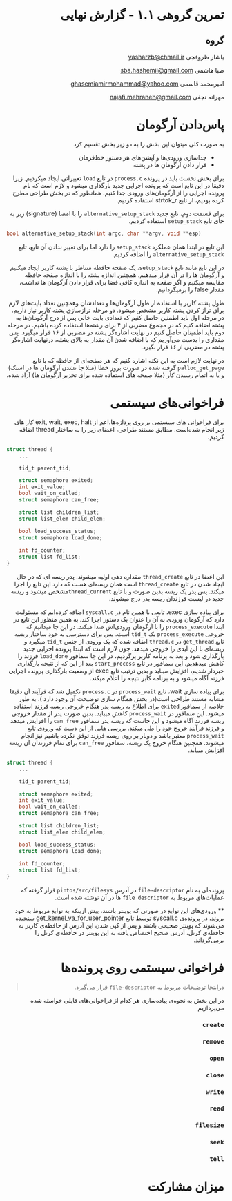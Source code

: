 <div dir="rtl">

# تمرین گروهی ۱.۱ - گزارش نهایی

گروه
-----

یاشار ظروفچی <yasharzb@chmail.ir>

صبا هاشمی <sba.hashemii@gmail.com> 

امیرمحمد قاسمی <ghasemiamirmohammad@yahoo.com> 

مهرانه نجفی <najafi.mehraneh@gmail.com> 



پاس‌دادن آرگومان
============

به صورت کلی میتوان این بخش را به دو زیر بخش تقسیم کرد

* جداسازی ورودی‌ها و آپشن‌های هر دستور خط‌فرمان
* قرار دادن آرگومان ها در پشته
  
برای بخش نخست باید در پرونده `process.c` در تابع `load` تغییراتی ایجاد میکردیم. زیرا دقیقا در این تابع است که پرونده اجرایی جدید بارگذاری میشود و لازم است که نام پرونده اجرایی را از آرگومان‌های ورودی جدا کنیم. همانطور که در بخش طراحی مطرح کرده بودیم، از تابع strtok_r استفاده کردیم.

برای قسمت دوم، تابع جدید `alternative_setup_stack` را با امضا (signature) زیر به جای تابع `setup_stack` استفاده کردیم.

<div dir="ltr">

```c
bool alternative_setup_stack(int argc, char **argv, void **esp)
```
</div>

این تابع در ابتدا همان عملکرد ‍`setup_stack` را دارد اما برای تغییر ندادن آن تابع، تابع `alternative_setup_stack` را اضافه کردیم.

 در این تابع مانند تابع `s‍‍‍‍‍etup_stack`، یک صفحه حافظه متناظر با پشته کاربر ایجاد میکنیم و آرگومان ها را در آن قرار میدهیم. همچنین اندازه پشته را با اندازه صفحه حافظه مقایسه میکنیم و اگر صفحه به اندازه کافی فضا برای قرار دادن آرگومان ها نداشت، مقدار false را برمیگردانیم. 
 
 طول پشته کاربر با استفاده از طول آرگومان‌ها و تعدادشان وهمچنین تعداد بایت‌های لازم برای تراز کردن پشته کاربر مشخص میشود. دو مرحله ترازسازی پشته کاربر نیاز داریم. در مرحله اول باید اطمنین حاصل کنیم که تعدادی بایت خالی پس از درج آرگومان‌ها به پشته اضافه کنیم که در مجموع مضربی از ۴ برای رشته‌ها استفاده کرده باشیم. در مرحله دوم باید اطمینان حاصل کنیم در نهایت اشاره‌گر پشته در مضربی از ۱۶ قرار میگیرد. پس مقداری را بدست می‌آوریم که با اضافه شدن آن مقدار به بالای پشته، درنهایت اشاره‌گر پشته در مضربی از ۱۶ قرار بگیرد.

در نهایت لازم است به این نکته اشاره کنیم که هر صفحه‌ای از حافظه که با تابع `palloc_get_page` گرفته شده در صورت بروز خطا (مثلا جا نشدن آرگومان ها در استک) و یا به اتمام رسیدن کار (مثلا صفحه های استفاده شده برای تجزیر آرگومان ها) آزاد شده.


فراخوانی‌های سیستمی
================

برای فراخوانی های سیستمی بر روی پردازه‌ها،‌اعم از exit, wait, exec, halt کار های زیر انجام شده‌است.
مطابق مستند طراحی، اعضای  زیر را به ساختار thread اضافه کردیم.


<div dir="ltr">

```c
struct thread {
    ...

    tid_t parent_tid;

    struct semaphore exited;
    int exit_value;
    bool wait_on_called;
    struct semaphore can_free;    

    struct list children_list;
    struct list_elem child_elem;

    bool load_success_status;
    struct semaphore load_done;
    
    int fd_counter;
    struct list fd_list;
}
```
</div>


این اعضا در تابع `thread_create` مقداره دهی اولیه میشوند. پدر ریسه ای که در حال ایجاد شدن در تابع `thread_create` است  همان ریسه‌ای هست که دارد این تابع را اجرا میکند. پس پدر یک ریسه بدین صورت و با تابع `thread_current`مشخص میشود و ریسه جدید در لیست فرزندان ریسه پدر درج میشوند.

برای پیاده سازی  exec، تابعی با همین نام در `syscall.c` اضافه کرده‌ایم که مسئولیت دارد که آرگومان ورودی به آن را عنوان یک دستور  اجرا کند. به همین منظور این تابع در ابتدا `process_execute` را با آرگومان ورودی‌اش صدا میکند. در این جا میدانیم که خروجی  `process_execute` یک ‍`tid_t` است. پس برای دسترسی به خود ساختار ریسه تابع `get_thread` در `thread.c` اضافه شده که یک ورودی از جنس `tid_t` میگیرد و ریسه‌ای با این آیدی را خروجی میدهد. چون لازم است که ابتدا پرونده اجرایی جدید بارگذاری شود و بعد به برنامه کاربر برگردیم، در این جا سمافور `load_done` فرزند را کاهش میدهدیم.  این سمافور در تابع `start_process` بعد از این که از نتیجه بارگذاری خبردار شدیم، افزایش میباید و بدین ترتیب تابع exec از وضعیت بارگذاری پرونده اجرایی فرزند آگاه میشود و به برنامه کابر نتیجه را اعلام میکند.

برای پیاده سازی wait، تابع `process_wait` در `process.c‍‍` تکمیل شد که فرآیند آن دقیقا مشابه مستند طراحی است(در بخش همگام سازی توضیحت آن وجود دارد ). به طور خلاصه از سمافور ‍`exited` برای اطلاع به ریسه پدر هنگام خروجی ریسه فرزند استفاده میشود. این سمافور در `process_wait‍` کاهش میباید. بدین صورت پدر از مقدار خروجی ریسه فرزند آگاه میشود و این جاست که ریسه پدر سمافور `can_free` را افزایش میدهد و فرزند فرآیند خروج خود را طی میکند. بررسی هایی از این دست که ورودی تابع `process_wait‍‍` معتبر باشد و دوبار بر روی ریسه فرزند توفق نکرده باشیم نیز انجام میشوند. 
همچنین هنگام خروج یک ریسه، سمافور `can_free` برای تمام فرزندان آن ریسه افزایش میباید.

<div dir="ltr">

```c
struct thread {
    ...

    tid_t parent_tid;

    struct semaphore exited;
    int exit_value;
    bool wait_on_called;
    struct semaphore can_free;    

    struct list children_list;
    struct list_elem child_elem;

    bool load_success_status;
    struct semaphore load_done;
    
    int fd_counter;
    struct list fd_list;
}
```
</div>

پرونده‌ای به نام `file-descriptor` در آدرس `pintos/src/filesys` قرار گرفته که عملیات‌های مربوط به `file descriptor` ها در آن نوشته شده است.

** ورودی‌های این توابع در صورتی که پوینتر باشند، پیش ازینکه به توابع مربوط به خود بروند، در  پرونده‌ی syscall.c توسط تابع get_kernel_va_for_user_pointer سنجیده می‌شوند که پوینتر صحیحی باشند و پس از کپی شدن این آدرس از حافظه‌ی کاربر به حافظه‌ی کرنل، آدرس صحیح اختصاص یافته به این پوینتر در حافظه‌ی کرنل را برمی‌گرداند.


فراخوانی سیستمی روی پرونده‌ها
============================

>دراینجا توضیحات مربوط به `file-descriptor` قرار می‌گیرد.

در این بخش به نحوه‌ی پیاده‌سازی هر کدام از فراخوانی‌های فایلی خواسته شده می‌پردازیم

### `create`

### `remove`

### `open`

### `close`

### `write`

### `read`

### `filesize`

### `seek`

### `tell`

میزان مشارکت
================